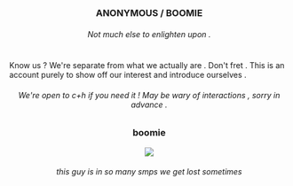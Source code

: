 ## <h3 align="center">ANONYMOUS / BOOMIE</h3>
<h6 align="center">Not much else to enlighten upon .</h6>
<h1 align="center"></h1>


Know us ? We're separate from what we actually are . Don't fret . This is an account purely to show off our interest and introduce ourselves .

<h6 align="center">We're open to c+h if you need it ! May be wary of interactions , sorry in advance .</h6>

<h3  align="center">boomie</h3>
<p align="center">
    <img src="https://i.pinimg.com/736x/9a/78/8e/9a788ef0a10edebfb88fdbf22b88af4c.jpg" >
</p>
<h6 align="center">this guy is in so many smps we get lost sometimes</h6>
